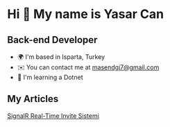 Hi 👋 My name is Yasar Can
=============================

Back-end Developer
-------------

* 🌍  I'm based in Isparta, Turkey
* ✉️  You can contact me at [masendgj7@gmail.com](mailto:masendgj7@gmail.com)
* 🧠  I'm learning a Dotnet

My Articles
-------------
[SignalR Real-Time Invite Sistemi](https://yasarcan.medium.com/signalr-real-time-invite-sistemi-79100808f427)
